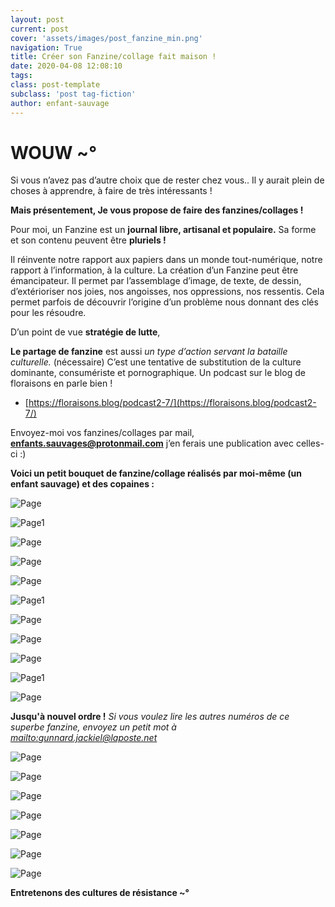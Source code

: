 ```yaml
---
layout: post
current: post
cover: 'assets/images/post_fanzine_min.png'
navigation: True
title: Créer son Fanzine/collage fait maison !
date: 2020-04-08 12:08:10
tags:
class: post-template
subclass: 'post tag-fiction'
author: enfant-sauvage
---
```


# WOUW ~°

Si vous n’avez pas d’autre choix que de rester chez vous..
Il y aurait plein de choses à apprendre, à faire de très intéressants !

**Mais présentement, Je vous propose de faire des fanzines/collages !**

Pour moi, un Fanzine est un **journal libre, artisanal et populaire.**
Sa forme et son contenu peuvent être **pluriels !**

Il réinvente notre rapport aux papiers dans un monde tout-numérique, notre rapport à l’information, à la culture.
La création d’un Fanzine peut être émancipateur. Il permet par l’assemblage d’image, de texte, de dessin, d’extérioriser nos joies, nos angoisses, nos oppressions, nos ressentis. Cela permet parfois de découvrir l’origine d’un problème nous donnant des clés pour les résoudre.

D’un point de vue **stratégie de lutte**,

**Le partage de fanzine** est aussi *un type d’action servant la bataille culturelle.* (nécessaire)
C’est une tentative de substitution de la culture dominante, consumériste et pornographique.
Un podcast sur le blog de floraisons en parle bien !
- [https://floraisons.blog/podcast2-7/](https://floraisons.blog/podcast2-7/) 

Envoyez-moi vos fanzines/collages par mail, **enfants.sauvages@protonmail.com**
j’en ferais une publication avec celles-ci :)

**Voici un petit bouquet de fanzine/collage réalisés par moi-même (un enfant sauvage) et des copaines :**

![Page](/assets/images/z_page1.jpg)

![Page1](/assets/images/z_page2.jpg)

![Page](/assets/images/z_page3.jpg)

![Page](/assets/images/z_page4.jpg)

![Page](/assets/images/z_collage1.jpg)

![Page1](/assets/images/z_collage2.jpg)

![Page](/assets/images/z_collage3.jpg)

![Page](/assets/images/z_collage4.jpg)

![Page](/assets/images/z_collage5.jpg)

![Page1](/assets/images/z_collage6.jpg)

![Page](/assets/images/z_collage7.jpg)

**Jusqu'à nouvel ordre !** *Si vous voulez lire les autres numéros de ce superbe fanzine, envoyez un petit mot à [mailto:gunnard.jackiel@laposte.net](gunnard.jackiel@laposte.net)*

![Page](/assets/images/z_fanzine1.PNG)

![Page](/assets/images/z_fanzine2.PNG)

![Page](/assets/images/z_fanzine3.PNG)

![Page](/assets/images/z_fanzine4.PNG)

![Page](/assets/images/z_fanzine5.PNG)

![Page](/assets/images/z_fanzine6.PNG)

![Page](/assets/images/z_fanzine7.PNG)

**Entretenons des cultures de résistance ~°**

